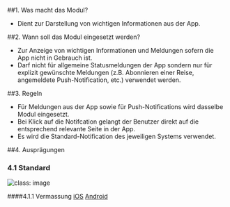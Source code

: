 ##1. Was macht das Modul?
*   Dient zur Darstellung von wichtigen Informationen aus der App.

##2. Wann soll das Modul eingesetzt werden?
*   Zur Anzeige von wichtigen Informationen und Meldungen sofern die App nicht in Gebrauch ist.
*   Darf nicht für allgemeine Statusmeldungen der App sondern nur für explizit gewünschte Meldungen (z.B. Abonnieren einer Reise, angemeldete Push-Notification, etc.) verwendet werden.

##3. Regeln
*   Für Meldungen aus der App sowie für Push-Notifications wird dasselbe Modul eingesetzt.
*   Bei Klick auf die Notifcation gelangt der Benutzer direkt auf die entsprechend relevante Seite in der App.
*   Es wird die Standard-Notification des jeweiligen Systems verwendet.

##4. Ausprägungen
### 4.1 Standard
![](https://raw.githubusercontent.com/sbb-design-systems/sbb-design-system/master/mobile/modules/notification/images/MM04.png 'class: image')

####4.1.1 Vermassung
[iOS](https://sbb.invisionapp.com/d/main#/console/14051805/322943546/inspect)
[Android](https://sbb.invisionapp.com/d/main#/console/14051805/322943547/inspect)